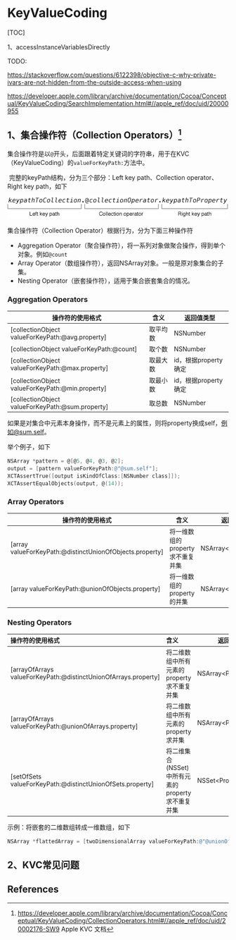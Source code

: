 # KeyValueCoding

[TOC]

1、accessInstanceVariablesDirectly

TODO:

 https://stackoverflow.com/questions/6122398/objective-c-why-private-ivars-are-not-hidden-from-the-outside-access-when-using

https://developer.apple.com/library/archive/documentation/Cocoa/Conceptual/KeyValueCoding/SearchImplementation.html#//apple_ref/doc/uid/20000955





## 1、集合操作符（Collection Operators）[^1]

​       集合操作符是以`@`开头，后面跟着特定关键词的字符串，用于在KVC（KeyValueCoding）的`valueForKeyPath:`方法中。

​       完整的keyPath结构，分为三个部分：Left key path、Collection operator、Right key path，如下

![](images/keypath.jpg)



集合操作符（Collection Operator）根据行为，分为下面三种操作符

* Aggregation Operator（聚合操作符），将一系列对象做聚合操作，得到单个对象。例如`@count`
* Array Operator（数组操作符），返回NSArray对象。一般是原对象集合的子集。
* Nesting Operator（嵌套操作符），适用于集合嵌套集合的情况。



### Aggregation Operators



| 操作符的使用格式                                 | 含义     | 返回值类型           |
| ------------------------------------------------ | -------- | -------------------- |
| [collectionObject valueForKeyPath:@avg.property] | 取平均数 | NSNumber             |
| [collectionObject valueForKeyPath:@count]        | 取个数   | NSNumber             |
| [collectionObject valueForKeyPath:@max.property] | 取最大数 | id，根据property确定 |
| [collectionObject valueForKeyPath:@min.property] | 取最小数 | id，根据property确定 |
| [collectionObject valueForKeyPath:@sum.property] | 取总数   | NSNumber             |

如果是对集合中元素本身操作，而不是元素上的属性，则将property换成self，例如@sum.self。

举个例子，如下

```objective-c
NSArray *pattern = @[@5, @4, @3, @2];
output = [pattern valueForKeyPath:@"@sum.self"];
XCTAssertTrue([output isKindOfClass:[NSNumber class]]);
XCTAssertEqualObjects(output, @(14));
```





### Array Operators



| 操作符的使用格式                                         | 含义                             | 返回值类型             |
| -------------------------------------------------------- | -------------------------------- | ---------------------- |
| [array valueForKeyPath:@distinctUnionOfObjects.property] | 将一维数组的property求不重复并集 | NSArray\<PropertyType> |
| [array valueForKeyPath:@unionOfObjects.property]         | 将一维数组的property的并集       | NSArray\<PropertyType> |



### Nesting Operators



| 操作符的使用格式                                             | 含义                                              | 返回值类型             |
| :----------------------------------------------------------- | :------------------------------------------------ | ---------------------- |
| [arrayOfArrays valueForKeyPath:@distinctUnionOfArrays.property] | 将二维数组中所有元素的property求不重复并集        | NSArray\<PropertyType> |
| [arrayOfArrays valueForKeyPath:@unionOfArrays.property]      | 将二维数组中所有元素的property求并集              | NSArray\<PropertyType> |
| [setOfSets valueForKeyPath:@distinctUnionOfSets.property]    | 将二维集合(NSSet)中所有元素的property求不重复并集 | NSSet\<PropertyType>   |



示例：将嵌套的二维数组转成一维数组，如下

```objective-c
NSArray *flattedArray = [twoDimensionalArray valueForKeyPath:@"@unionOfArrays.self"];
```





## 2、KVC常见问题





## References

[^1]: https://developer.apple.com/library/archive/documentation/Cocoa/Conceptual/KeyValueCoding/CollectionOperators.html#//apple_ref/doc/uid/20002176-SW9 Apple KVC 文档